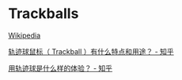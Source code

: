 # Trackballs
[Wikipedia](https://en.wikipedia.org/wiki/Trackball)

[轨迹球鼠标（ Trackball ）有什么特点和用途？ - 知乎](https://www.zhihu.com/question/20869095)

[用轨迹球是什么样的体验？ - 知乎](https://www.zhihu.com/question/39709296)